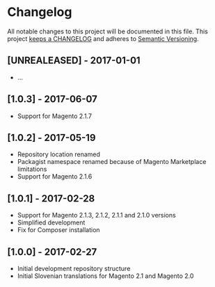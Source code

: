 # Changelog

All notable changes to this project will be documented in this file. This project
[keeps a CHANGELOG](http://keepachangelog.com/) and adheres to
[Semantic Versioning](http://semver.org/).

## [UNREALEASED] - 2017-01-01

* ...

## [1.0.3] - 2017-06-07

* Support for Magento 2.1.7

## [1.0.2] - 2017-05-19

* Repository location renamed
* Packagist namespace renamed because of Magento Marketplace limitations
* Support for Magento 2.1.6

## [1.0.1] - 2017-02-28

* Support for Magento 2.1.3, 2.1.2, 2.1.1 and 2.1.0 versions
* Simplified development
* Fix for Composer installation

## [1.0.0] - 2017-02-27

* Initial development repository structure
* Initial Slovenian translations for Magento 2.1 and Magento 2.0
